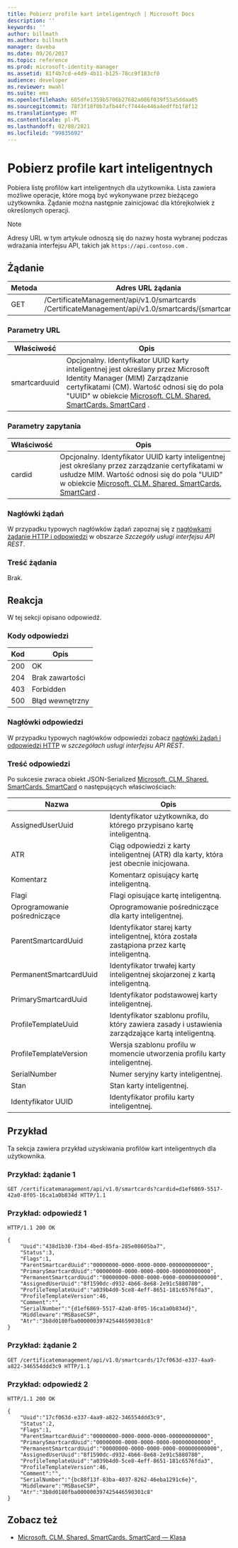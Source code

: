 ```yaml
---
title: Pobierz profile kart inteligentnych | Microsoft Docs
description: ''
keywords: ''
author: billmath
ms.author: billmath
manager: daveba
ms.date: 09/26/2017
ms.topic: reference
ms.prod: microsoft-identity-manager
ms.assetid: 81f4b7cd-e4d9-4b11-b125-78cc9f183cf0
audience: developer
ms.reviewer: mwahl
ms.suite: ems
ms.openlocfilehash: 605dfe1359b5706b27682a086f039f53a5ddaa05
ms.sourcegitcommit: 78f3f18f0b7afb44fcf7444e446a4edffb1f8f12
ms.translationtype: MT
ms.contentlocale: pl-PL
ms.lasthandoff: 02/08/2021
ms.locfileid: "99835692"
---
```

# <a name="get-smart-card-profiles"></a>Pobierz profile kart inteligentnych
Pobiera listę profilów kart inteligentnych dla użytkownika. Lista zawiera możliwe operacje, które mogą być wykonywane przez bieżącego użytkownika. Żądanie można następnie zainicjować dla którejkolwiek z określonych operacji.

>[!NOTE]
>Adresy URL w tym artykule odnoszą się do nazwy hosta wybranej podczas wdrażania interfejsu API, takich jak `https://api.contoso.com` .

## <a name="request"></a>Żądanie

Metoda  |Adres URL żądania  
---------|---------
GET     |/CertificateManagement/api/v1.0/smartcards <br/> /CertificateManagement/api/v1.0/smartcards/{smartcarduuid}


### <a name="url-parameters"></a>Parametry URL

Właściwość| Opis
---------|--------
smartcarduuid | Opcjonalny. Identyfikator UUID karty inteligentnej jest określany przez Microsoft Identity Manager (MIM) Zarządzanie certyfikatami (CM). Wartość odnosi się do pola "UUID" w obiekcie [Microsoft. CLM. Shared. SmartCards. SmartCard](https://msdn.microsoft.com/library/microsoft.clm.shared.smartcards.smartcard.aspx) .

### <a name="query-parameters"></a>Parametry zapytania

Właściwość| Opis
---------|--------
cardid | Opcjonalny. Identyfikator UUID karty inteligentnej jest określany przez zarządzanie certyfikatami w usłudze MIM. Wartość odnosi się do pola "UUID" w obiekcie [Microsoft. CLM. Shared. SmartCards. SmartCard](https://msdn.microsoft.com/library/microsoft.clm.shared.smartcards.smartcard.aspx) .

### <a name="request-headers"></a>Nagłówki żądań
W przypadku typowych nagłówków żądań zapoznaj się z [nagłówkami żądanie HTTP i odpowiedzi](certificate-management-rest-api-service-details.md#http-request-and-response-headers) w obszarze *Szczegóły usługi interfejsu API REST*.

### <a name="request-body"></a>Treść żądania
Brak.

## <a name="response"></a>Reakcja
W tej sekcji opisano odpowiedź.

### <a name="response-codes"></a>Kody odpowiedzi

Kod  |Opis  
---------|---------
200 | OK
204 | Brak zawartości
403 | Forbidden
500 | Błąd wewnętrzny

### <a name="response-headers"></a>Nagłówki odpowiedzi
W przypadku typowych nagłówków odpowiedzi zobacz [nagłówki żądań i odpowiedzi HTTP](certificate-management-rest-api-service-details.md#http-request-and-response-headers) w *szczegółach usługi interfejsu API REST*.

### <a name="response-body"></a>Treść odpowiedzi
Po sukcesie zwraca obiekt JSON-Serialized [Microsoft. CLM. Shared. SmartCards. SmartCard](https://msdn.microsoft.com/library/microsoft.clm.shared.smartcards.smartcard.aspx) o następujących właściwościach:

Nazwa | Opis
-----|-----------
AssignedUserUuid | Identyfikator użytkownika, do którego przypisano kartę inteligentną.
ATR | Ciąg odpowiedzi z karty inteligentnej (ATR) dla karty, która jest obecnie inicjowana.
Komentarz | Komentarz opisujący kartę inteligentną.
Flagi | Flagi opisujące kartę inteligentną.
Oprogramowanie pośredniczące | Oprogramowanie pośredniczące dla karty inteligentnej.
ParentSmartcardUuid | Identyfikator starej karty inteligentnej, która została zastąpiona przez kartę inteligentną.
PermanentSmartcardUuid | Identyfikator trwałej karty inteligentnej skojarzonej z kartą inteligentną.
PrimarySmartcardUuid | Identyfikator podstawowej karty inteligentnej.
ProfileTemplateUuid | Identyfikator szablonu profilu, który zawiera zasady i ustawienia zarządzające kartą inteligentną.
ProfileTemplateVersion | Wersja szablonu profilu w momencie utworzenia profilu karty inteligentnej.
SerialNumber | Numer seryjny karty inteligentnej.
Stan | Stan karty inteligentnej.
Identyfikator UUID | Identyfikator profilu karty inteligentnej.

## <a name="example"></a>Przykład
Ta sekcja zawiera przykład uzyskiwania profilów kart inteligentnych dla użytkownika.

### <a name="example-request-1"></a>Przykład: żądanie 1

```
GET /certificatemanagement/api/v1.0/smartcards?cardid=d1ef6869-5517-42a0-8f05-16ca1a0b834d HTTP/1.1
```

### <a name="example-response-1"></a>Przykład: odpowiedź 1

```
HTTP/1.1 200 OK

{
    "Uuid":"438d1b30-f3b4-4bed-85fa-285e08605ba7",
    "Status":3,
    "Flags":1,
    "ParentSmartcardUuid":"00000000-0000-0000-0000-000000000000",
    "PrimarySmartcardUuid":"00000000-0000-0000-0000-000000000000",
    "PermanentSmartcardUuid":"00000000-0000-0000-0000-000000000000",
    "AssignedUserUuid":"8f1590dc-d932-4b66-8e68-2e91c5880780",
    "ProfileTemplateUuid":"a039b4d0-5ce8-4eff-8651-181c6576fda3",
    "ProfileTemplateVersion":46,
    "Comment":"",
    "SerialNumber":"{d1ef6869-5517-42a0-8f05-16ca1a0b834d}",
    "Middleware":"MSBaseCSP",
    "Atr":"3b8d0180fba000000397425446590301c8"
}
```       

### <a name="example-request-2"></a>Przykład: żądanie 2

```
GET /certificatemanagement/api/v1.0/smartcards/17cf063d-e337-4aa9-a822-346554ddd3c9 HTTP/1.1
```

### <a name="example-response-2"></a>Przykład: odpowiedź 2

```
HTTP/1.1 200 OK

{
    "Uuid":"17cf063d-e337-4aa9-a822-346554ddd3c9",
    "Status":2,
    "Flags":1,
    "ParentSmartcardUuid":"00000000-0000-0000-0000-000000000000",
    "PrimarySmartcardUuid":"00000000-0000-0000-0000-000000000000",
    "PermanentSmartcardUuid":"00000000-0000-0000-0000-000000000000",
    "AssignedUserUuid":"8f1590dc-d932-4b66-8e68-2e91c5880780",
    "ProfileTemplateUuid":"a039b4d0-5ce8-4eff-8651-181c6576fda3",
    "ProfileTemplateVersion":46,
    "Comment":"",
    "SerialNumber":"{bc88f13f-83ba-4037-8262-46eba1291c6e}",
    "Middleware":"MSBaseCSP",
    "Atr":"3b8d0180fba000000397425446590301c8"
}
```     

## <a name="see-also"></a>Zobacz też

- [Microsoft. CLM. Shared. SmartCards. SmartCard — Klasa](https://msdn.microsoft.com/library/microsoft.clm.shared.smartcards.smartcard.aspx)
